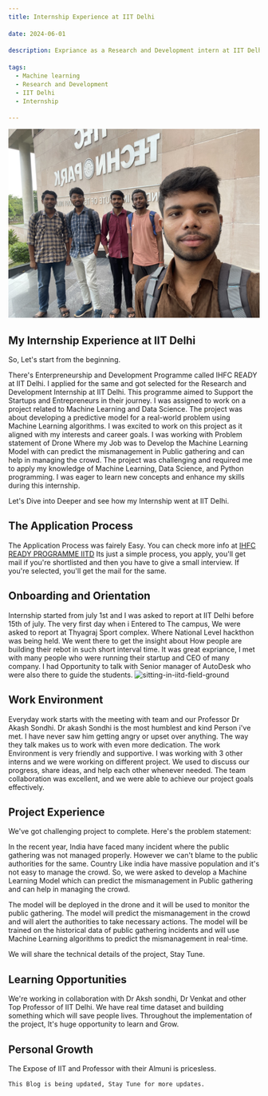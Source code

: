 ```yaml
---
title: Internship Experience at IIT Delhi

date: 2024-06-01

description: Expriance as a Research and Development intern at IIT Delhi.

tags:
  - Machine learning
  - Research and Development
  - IIT Delhi
  - Internship

---
```


![Group Photo with Team](/assets/images/dynamic/IITD/ihfc_group_photo.jpeg)



## My Internship Experience at IIT Delhi

  So, Let's start from the beginning.
  
  There's Enterpreneurship and Development Programme called IHFC READY at IIT Delhi. I applied for the same and got selected for the Research and Development Internship at IIT Delhi. This programme aimed to Support the Startups and Entrepreneurs in their journey. I was assigned to work on a project related to Machine Learning and Data Science. The project was about developing a predictive model for a real-world problem using Machine Learning algorithms. I was excited to work on this project as it aligned with my interests and career goals.
  I was working with Problem statement of Drone Where my Job was to Develop the Machine Learning Model with can predict the mismanagement in Public gathering and can help in managing the crowd. The project was challenging and required me to apply my knowledge of Machine Learning, Data Science, and Python programming. I was eager to learn new concepts and enhance my skills during this internship.
  
  Let's Dive into Deeper and see how my Internship went at IIT Delhi.


## The Application Process

The Application Process was fairely Easy. You can check more info at [IHFC READY PROGRAMME IITD](https://www.ihfc.co.in/careers/)
Its just a simple process, you apply, you'll get mail if you're shortlisted and then you have to give a small interview. If you're selected, you'll get the mail for the same.


## Onboarding and Orientation

Internship started from july 1st and I was asked to report at IIT Delhi before 15th of july. The very first day when i Entered to The campus, We were asked to report at Thyagraj Sport complex. Where National Level hackthon was being held. We went there to get the insight about How people are building their rebot in such short interval time. It was great expriance, I met with many people who were running their startup and CEO of many company. I had Opportunity to talk with Senior manager of AutoDesk who were also there to guide the students.
![sitting-in-iitd-field-ground](/assets/images/dynamic/IITD/field-stadium.png)

## Work Environment

Everyday work starts with the meeting with team and our Professor Dr Akash Sondhi. Dr akash Sondhi is the most humblest and kind Person i've met. I have never saw him getting angry or upset over anything. The way they talk makes us to work with even more dedication. The work Environment is very friendly and supportive. I was working with 3 other interns and we were working on different project. We used to discuss our progress, share ideas, and help each other whenever needed. The team collaboration was excellent, and we were able to achieve our project goals effectively.



## Project Experience

We've got challenging project to complete.
Here's the problem statement:

In the recent year, India have faced many incident where the public gathering was not managed properly. However we can't blame to the public authorities for the same. Country Like india have massive population and it's not easy to manage the crowd. So, we were asked to develop a Machine Learning Model which can predict the mismanagement in Public gathering and can help in managing the crowd.

The model will be deployed in the drone and it will be used to monitor the public gathering. The model will predict the mismanagement in the crowd and will alert the authorities to take necessary actions. The model will be trained on the historical data of public gathering incidents and will use Machine Learning algorithms to predict the mismanagement in real-time.

We will share the technical details of the project, Stay Tune.


## Learning Opportunities

We're working in collaboration with Dr Aksh sondhi, Dr Venkat and other Top Professor of IIT Delhi. We have real time dataset and building something which will save people lives. Throughout the implementation of the project, It's huge opportunity to learn and Grow.


## Personal Growth

The Expose of IIT and Professor with their Almuni is pricesless.



```
This Blog is being updated, Stay Tune for more updates.
```
